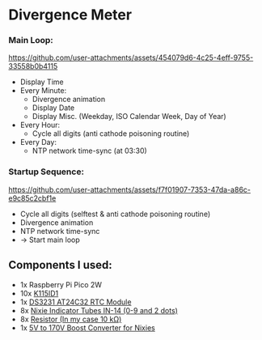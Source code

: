 # Divergence Meter

### Main Loop:

https://github.com/user-attachments/assets/454079d6-4c25-4eff-9755-33558b0b4115

- Display Time
- Every Minute:
  - Divergence animation
  - Display Date
  - Display Misc. (Weekday, ISO Calendar Week, Day of Year)
- Every Hour:
  - Cycle all digits (anti cathode poisoning routine)
- Every Day:
  - NTP network time-sync (at 03:30)

### Startup Sequence:

https://github.com/user-attachments/assets/f7f01907-7353-47da-a86c-e9c85c2cbf1e

- Cycle all digits (selftest & anti cathode poisoning routine)
- Divergence animation
- NTP network time-sync
- -> Start main loop




## Components I used:
- 1x Raspberry Pi Pico 2W
- 10x [K115ID1](https://www.aliexpress.com/item/1005002014120520.html)
- 1x [DS3231 AT24C32 RTC Module](https://www.aliexpress.com/item/32533518502.html)
- 8x [Nixie Indicator Tubes IN-14 (0-9 and 2 dots)](https://soviet-tubes.com/product/in-14-nixie-tube/)
- 8x [Resistor (In my case 10 kΩ)](https://www.aliexpress.com/item/32847096736.html)
- 1x [5V to 170V Boost Converter for Nixies](https://www.aliexpress.com/item/1005005899219043.html)
